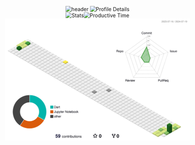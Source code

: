 <div align="center">
  <img src="https://capsule-render.vercel.app/api?type=venom&height=300&color=0:FFFFFF,100:000000&text=Hi&desc=there&animation=fadeIn&fontColor=ffffff" alt="header">
  
  <img src="http://github-profile-summary-cards.vercel.app/api/cards/profile-details?username=ethanmorian&theme=graywhite" alt="Profile Details">
  
  <div style="display: flex; justify-content: center; align-items: center;">
    <img src="http://github-profile-summary-cards.vercel.app/api/cards/stats?username=ethanmorian&theme=graywhite" alt="Stats">
    <img src="http://github-profile-summary-cards.vercel.app/api/cards/productive-time?username=ethanmorian&theme=graywhite&utcOffset=9" alt="Productive Time">
  </div>

  <img src="./profile-3d-contrib/profile-season-animate.svg" alt="profile">
</div>

<!--
**ethanmorian/ethanmorian** is a ✨ _special_ ✨ repository because its `README.md` (this file) appears on your GitHub profile.

Here are some ideas to get you started:

- 🔭 I’m currently working on ...
- 🌱 I’m currently learning ...
- 👯 I’m looking to collaborate on ...
- 🤔 I’m looking for help with ...
- 💬 Ask me about ...
- 📫 How to reach me: ...
- 😄 Pronouns: ...
- ⚡ Fun fact: ...
-->
